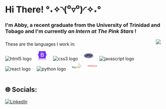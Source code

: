 <!--
**codesaurusrex-2001/codesaurusrex-2001** is a ✨ _special_ ✨ repository because its `README.md` (this file) appears on your GitHub profile.
-->

# Hi There! °˖✧◝(⁰▿⁰)◜✧˖° 
### I'm Abby, a recent graduate from the University of Trinidad and Tobago and I'm currently *an Intern at The Pink Stars* ! <br />

<img align="right" height="150" src="https://i.giphy.com/media/v1.Y2lkPTc5MGI3NjExNjBmeHB3ajVzMWlyOGZkaXcwd2F2Y2Z5NjdlaWVtd2wwajV3ZDU1ciZlcD12MV9pbnRlcm5hbF9naWZfYnlfaWQmY3Q9Zw/L9EUxgj4PCwU6pZXsS/giphy.gif"  />

###
These are the languages I work in:
<div align="left">
  <img src="https://cdn.jsdelivr.net/gh/devicons/devicon/icons/html5/html5-original.svg" height="30" alt="html5 logo"  />
  <img width="12" />
   <img src="https://raw.githubusercontent.com/devicons/devicon/master/icons/bootstrap/bootstrap-plain-wordmark.svg" height="30" alt="bootstrap logo"  />
  <img width="12" />
  <img src="https://cdn.jsdelivr.net/gh/devicons/devicon/icons/css3/css3-original.svg" height="30" alt="css3 logo"  />
  <img width="12" />
  <img src="https://raw.githubusercontent.com/devicons/devicon/master/icons/php/php-original.svg" height="30" alt="php logo"  />
  <img width="12" />
  <img src="https://cdn.jsdelivr.net/gh/devicons/devicon/icons/javascript/javascript-original.svg" height="30" alt="javascript logo"  />
  <img width="12" />
  <img src="https://cdn.jsdelivr.net/gh/devicons/devicon/icons/react/react-original.svg" height="30" alt="react logo"  />
  <img width="12" />
  <img src="https://cdn.jsdelivr.net/gh/devicons/devicon/icons/python/python-original.svg" height="30" alt="python logo"  />
  <img width="12" />
  <img src="https://raw.githubusercontent.com/devicons/devicon/master/icons/mysql/mysql-original-wordmark.svg" height="30" alt="mysql logo"  />
  <img width="12" />
  <img src="https://raw.githubusercontent.com/devicons/devicon/master/icons/oracle/oracle-original.svg" height="30" alt="oracle logo"  />
  <img width="12" />
</div><br/>

## 🌐 Socials:
[![LinkedIn](https://img.shields.io/badge/LinkedIn-%230077B5.svg?logo=linkedin&logoColor=white)](https://www.linkedin.com/in/abigail-rambarran-287181276/) 
